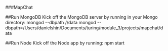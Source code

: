 ###MapChat

##Run MongoDB
Kick off the MongoDB server by running in your Mongo directory:
mongod --dbpath /<project installation path>/data
 mongod --dbpath=/Users/danielshin/Documents/turing/module_3/projects/mapchat/data

##Run Node
Kick off the Node app by running:
npm start
